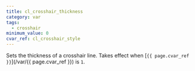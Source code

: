 ```yaml
---
title: cl_crosshair_thickness
category: var
tags:
  - crosshair
minimum_value: 0
cvar_ref: cl_crosshair_style
---
```


Sets the thickness of a crosshair line. Takes effect when [`{{ page.cvar_ref }}`](/var/{{ page.cvar_ref }}) is `1`.